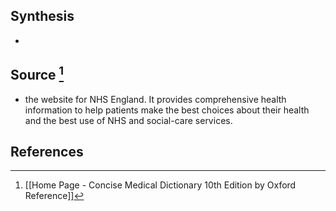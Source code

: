 ## Synthesis
- 
## Source [^1]
- the website for NHS England. It provides comprehensive health information to help patients make the best choices about their health and the best use of NHS and social-care services.
## References

[^1]: [[Home Page - Concise Medical Dictionary 10th Edition by Oxford Reference]]